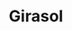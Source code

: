 ---
title: Girasol
date: 
draft: false

# descripcion
description : Girasol

materials: Plata 925

color: Plateado

dimensions: 1 cm

code: 01-03-0271

type: "Aros"

categories: []

price: $1.410,00

# Images
# first image will be shown in the product page
images:
  # - image: "images/path_to_image"
  # La ubicacion de las imagenes es imagenes/Aros/Aros.Microcubic/01-03-0271-girasol
  - image: "./images/aros/microcubic/01-03-0271-girasol_a.jpeg"
  - image: "./images/aros/microcubic/01-03-0271-girasol_b.jpeg"
---